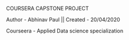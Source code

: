 COURSERA CAPSTONE PROJECT

Author - Abhinav Paul || Created - 20/04/2020

Courseera - Applied Data science specialization


